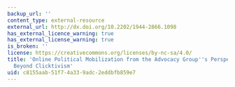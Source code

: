 ```yaml
---
backup_url: ''
content_type: external-resource
external_url: http://dx.doi.org/10.2202/1944-2866.1098
has_external_licence_warning: true
has_external_license_warning: true
is_broken: ''
license: https://creativecommons.org/licenses/by-nc-sa/4.0/
title: 'Online Political Mobilization from the Advocacy Group''s Perspective: Looking
  Beyond Clicktivism'
uid: c8155aab-51f7-4a33-9adc-2eddbfb859e7
---
```

